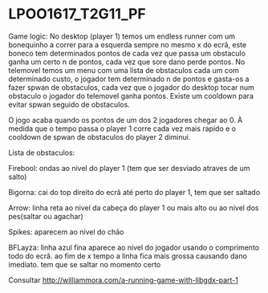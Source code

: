 # LPOO1617_T2G11_PF

Game logic: 
No desktop (player 1) temos um endless runner com um bonequinho a correr para a esquerda sempre no mesmo x do ecrâ, este boneco tem determinados pontos
de cada vez que passa um obstaculo ganha um certo n de pontos, cada vez que sore dano perde pontos.
No telemovel temos um menu com uma lista de obstaculos cada um com determinado custo, o jogador tem determinado n de pontos e gasta-os 
a fazer spwan de obstaculos, cada vez que o jogador do desktop tocar num obstaculo o jogador do telemovel ganha pontos. Existe um
cooldown para evitar spwan seguido de obstaculos.

O jogo acaba quando os pontos de um dos 2 jogadores chegar ao 0.
À medida que o tempo passa o player 1 corre cada vez mais rapido e o cooldown de spwan de obstaculos do player 2 diminui.

Lista de obstaculos:

Firebool: ondas ao nivel do player 1 (tem que ser desviado atraves de um salto)

Bigorna: cai do top direito do ecrâ até perto do player 1, tem que ser saltado

Arrow: linha reta ao nivel da cabeça do player 1 ou mais alto ou ao nivel dos pes(saltar ou agachar)

Spikes: aparecem ao nivel do chão

BFLayza: linha azul fina aparece ao nivel do jogador usando o comprimento todo do ecrâ. ao fim de x tempo a linha fica mais grossa causando dano imediato. tem que se saltar no momento certo


Consultar http://williammora.com/a-running-game-with-libgdx-part-1

